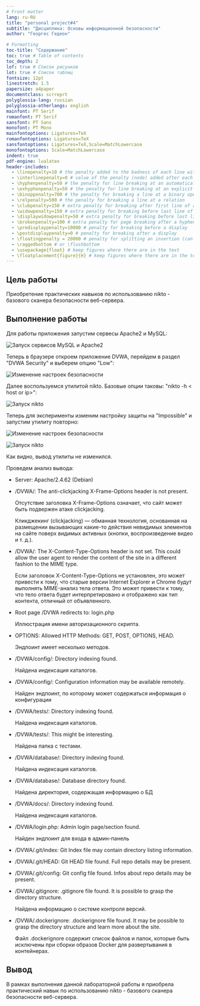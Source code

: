 ```yaml
---
# Front matter
lang: ru-RU
title: "personal project#4"
subtitle: "Дисциплина: Основы информационной безопасности"
author: "Георгес Гедеон"

# Formatting
toc-title: "Содержание"
toc: true # Table of contents
toc_depth: 2
lof: true # Список рисунков
lot: true # Список таблиц
fontsize: 12pt
linestretch: 1.5
papersize: a4paper
documentclass: scrreprt
polyglossia-lang: russian
polyglossia-otherlangs: english
mainfont: PT Serif
romanfont: PT Serif
sansfont: PT Sans
monofont: PT Mono
mainfontoptions: Ligatures=TeX
romanfontoptions: Ligatures=TeX
sansfontoptions: Ligatures=TeX,Scale=MatchLowercase
monofontoptions: Scale=MatchLowercase
indent: true
pdf-engine: lualatex
header-includes:
  - \linepenalty=10 # the penalty added to the badness of each line within a paragraph (no associated penalty node) Increasing the value makes tex try to have fewer lines in the paragraph.
  - \interlinepenalty=0 # value of the penalty (node) added after each line of a paragraph.
  - \hyphenpenalty=50 # the penalty for line breaking at an automatically inserted hyphen
  - \exhyphenpenalty=50 # the penalty for line breaking at an explicit hyphen
  - \binoppenalty=700 # the penalty for breaking a line at a binary operator
  - \relpenalty=500 # the penalty for breaking a line at a relation
  - \clubpenalty=150 # extra penalty for breaking after first line of a paragraph
  - \widowpenalty=150 # extra penalty for breaking before last line of a paragraph
  - \displaywidowpenalty=50 # extra penalty for breaking before last line before a display math
  - \brokenpenalty=100 # extra penalty for page breaking after a hyphenated line
  - \predisplaypenalty=10000 # penalty for breaking before a display
  - \postdisplaypenalty=0 # penalty for breaking after a display
  - \floatingpenalty = 20000 # penalty for splitting an insertion (can only be split footnote in standard LaTeX)
  - \raggedbottom # or \flushbottom
  - \usepackage{float} # keep figures where there are in the text
  - \floatplacement{figure}{H} # keep figures where there are in the text
---
```


## **Цель работы**

Приобретение практических навыков по использованию nikto - базового сканера безопасности веб-сервера.

## **Выполнение работы**

Для работы приложения запустим сервесы Apache2 и MySQL:

![Запуск сервисов MySQL и Apache2](image/1.png)

Теперь в браузере откроем приложение DVWA, перейдем в раздел "DVWA Security" и выберем опцию "Low":

![Изменение настроек безопасности](image/2.png)

Далее воспользуемся утилитой nikto. Базовые опции таковы: "nikto -h < host or ip>":

![Запуск nikto](image/3.png)

Теперь для эксперименты изменим настройку защиты на "Impossible" и запустим утилиту повторно:

![Изменение настроек безопасности](image/4.png)

![Запуск nikto](image/5.png)

Как видно, вывод утилиты не изменился.

Проведем анализ вывода:

* Server: Apache/2.4.62 (Debian)
* /DVWA/: The anti-clickjacking X-Frame-Options header is not present.

    Отсутствие заголовка X-Frame-Options означает, что сайт может быть подвержен атаке clickjacking.

    Кликджекинг (clickjacking) — обманная технология, основанная на размещении вызывающих какие-то действия невидимых элементов на сайте поверх видимых активных (кнопки, воспроизведение видео и т. д.).

* /DVWA/: The X-Content-Type-Options header is not set. This could allow the user agent to render the content of the site in a different fashion to the MIME type.

    Если заголовок X-Content-Type-Options не установлен, это может привести к тому, что старые версии Internet Explorer и Chrome будут выполнять MIME-анализ тела ответа. Это может привести к тому, что тело ответа будет интерпретировано и отображено как тип контента, отличный от объявленного.

* Root page /DVWA redirects to: login.php

    Иллюстрация имени авторизационного скрипта.

* OPTIONS: Allowed HTTP Methods: GET, POST, OPTIONS, HEAD.

    Эндпоинт имеет несколько методов.

* /DVWA/config/: Directory indexing found.

    Найдена индексация каталогов.

* /DVWA/config/: Configuration information may be available remotely.

    Найден эндпоинт, по которому может содержаться информация о конфигурации

* /DVWA/tests/: Directory indexing found.

    Найдена индексация каталогов.

* /DVWA/tests/: This might be interesting.

    Найдена папка с тестами.

* /DVWA/database/: Directory indexing found.

    Найдена индексация каталогов.

* /DVWA/database/: Database directory found.

    Найдена директория, содержащая информацию о БД

* /DVWA/docs/: Directory indexing found.

    Найдена индексация каталогов.

* /DVWA/login.php: Admin login page/section found.

    Найден эндпоинт для входа в админ-панель

* /DVWA/.git/index: Git Index file may contain directory listing information.

* /DVWA/.git/HEAD: Git HEAD file found. Full repo details may be present.

* /DVWA/.git/config: Git config file found. Infos about repo details may be present.

* /DVWA/.gitignore: .gitignore file found. It is possible to grasp the directory structure.

    Найдена информацию о системе контроля версий.

* /DVWA/.dockerignore: .dockerignore file found. It may be possible to grasp the directory structure and learn more about the site.

    Файл .dockerignore содержит список файлов и папок, которые быть исключены при сборки образов Docker для развертывания в контейнерах.

## Вывод
В рамках выполнения данной лабораторной работы я приобрела практический навык по использованию nikto - базового сканера безопасности веб-сервера.
